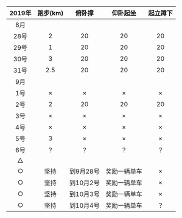 
2019年 | 跑步(km) | 俯卧撑 | 仰卧起坐 | 起立蹲下
:-: | :-: | :-: | :-: | :-:
8月 |  |  |  | 
28号 | 2 | 20 | 20 | 20| 
29号 | 1| 20 | 20 | 20|
30号 | 3| 20 | 20 | 20|
31号 | 2.5| 20 | 20 | 20|
9月 |  |  |  | 
1号 | × | × | × | × |
2号 | 2| 20 | 20 | 20|
3号 | × | × | × | × |
4号 | × | × | × | × |
5号 | 3 | × | × | × |
6号 | ？| ？ | ？ | ？|
△ |  |  |  | 
○ | 坚持 | 到9月28号 | 奖励一辆单车 | ×
○ | 坚持 | 到10月2号 | 奖励一辆单车 | ×
○ | 坚持 | 到10月3号 | 奖励一辆单车 | ×
○ | 坚持 | 到10月4号 | 奖励一辆单车 | ？

